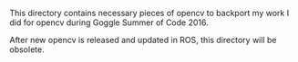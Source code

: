 This directory contains necessary pieces of opencv to backport my work I did for opencv during Goggle Summer of Code 2016.

After new opencv is released and updated in ROS, this directory will be obsolete.
